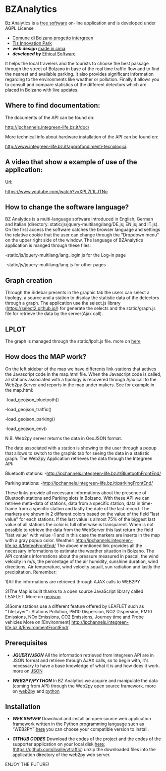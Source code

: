 # BZAnalytics

Bz Analytics is a [free software](http://www.gnu.org/philosophy/free-sw.html) on-line application and is developed under AGPL License
* [Comune di Bolzano progetto intergreen](http://www.integreen-life.bz.it/) 
* [Tis Innovation Park](http://www.tis.bz.it) 
* ***web design*** [made in cima](www.madeincima.it) 
* ***developed by*** [Ethical Software](http://www.ethicalsoftware.it)

It helps the local travelers and the tourists to choose the best passage through the street of Bolzano in base of the real time traffic flow and to find the nearest and available parking. It also provides significant information regarding to the environments like weather or pollution. Finally it allows you to consult and compare statistics of the different detectors which are placed in Bolzano with live updates.

## Where to find documentation:
The documents of the API can be found on: 

http://ipchannels.integreen-life.bz.it/doc/

More technical info about hardware installation of the API can be found on: 

http://www.integreen-life.bz.it/approfondimenti-tecnologici.

## A video that show a example of use of the application:

Url:

https://www.youtube.com/watch?v=XPL7L1LJTNo

## How to change the software language?
BZ Analytics is a multi-language software introduced in English, German and Italian (directory: static/js/jquery-multilang/lang/DE.js; EN.js; and IT.js). On the first access the software catches the browser language and settings the relative cookie that the user can change through the "Dropdown menu" on the upper right side of the window. The language of BZAnalytics application is manged through these files:

-static/js/jquery-multilang/lang_login.js for the Log-in page

-static/js/jquery-multilang/lang.js for other pages

## Graph creation
Through the Sidebar presents in the graphic tab the users can select a tipology, a source and a station to display the statistic data of the detectors through a graph. The application use the select.js library (https://select2.github.io/) for generate the selects and the static/graph.js file for retrieve the data by the server(Ajax call).

## LPLOT
The graph is managed through the static/lpolt.js file.
more on [here](http://www.flotcharts.org/)

## How does the MAP work?

On the left sidebar of the map we have differents link-stations that actives the Javascript code in the map.html file. When the Javascript code is called, all stations associated with a tipology is recovered through Ajax call to the Web2py Server and reports in the map under makers. See for example  in the map.html:

-load_geojson_bluetooth()

-load_geojson_traffic()

-load_geojson_parking() 

-load_geojson_env()

N.B. Web2py server returns the data in GeoJSON format.

The date associated with a station is showing to the user through a popup that allows to switch to the graphic tab for seeing the data in a statistic graph.
The Web2py Application retrieves the data through the Integreen API:


Bluetooth stations: 
-http://ipchannels.integreen-life.bz.it/BluetoothFrontEnd/

Parking stations: 
-http://ipchannels.integreen-life.bz.it/parkingFrontEnd/ 

These links provide all necessary informations about the presence of Bluetooth stations and  Parking slots in Bolzano. With these API we can retrieve meta-data of stations,  data from a specific station, data in time-frame from a specific station and lastly the date of the last record.
The markers are shown in 2 different colors based on the value of the field "last value" for each stations. If the last value is almost 75% of the biggest last value of all stations the color is full otherwise is transparent.
When is not possible to retrieve the data from the WebServer this last return the field "last value" with value -1 and in this case the markers are inserts in the map with a gray popup color.
Weather: http://ipchannels.integreen-life.bz.it/MeteoFrontEnd/
The above mentioned link provides all the necessary informations to estimate the weather situation in Bolzano. The API contains informations about the pressure measured in pascal, the wind velocity in m/s, the percentage of the air humidity, sunshine duration, wind directions, Air temperature, wind velocity squall, sun radiation and lastly the precipitation. 
Remember:

1)All the informations are retrieved through AJAX calls to WEB2PY

2)The Map is built thanks to a open source JavaScript library called LEAFLET. More on [geojson](http://leafletjs.com/examples/geojson.html)

3)Some stations use a different feature offered by LEAFLET such as “TileLayer”  : Stations Pollution, PM10 Dispersion, NO2 Dispersion, PM10 Emissions, NOx Emissions, CO2 Emissions, Journey time and Probe vehicles
More on [Environment] http://ipchannels.integreen-life.bz.it/EnvironmentFrontEnd/ 

## Prerequisites
* ***JQUERY/JSON***
All the information retrieved from integreen API are in JSON format and retrieve through  AJAX calls, so to begin with, it's necessary to have a base knowledge of what it is and how does it work. 
 more on [JSON](http://www.json.org)

* ***WEB2PY/PYTHON***
In BZ Analytics we acquire and manipulate the data (coming from API) through the Web2py open source framework.
more on [web2py](http://www.web2py.com/book/default/chapter/01) and [python](https://wiki.python.org/moin/BeginnersGuide)

## Installation
* ***WEB SERVER***
Download and install an open source web application framework written in the Python programming language such as “WEB2PY” [here](https://http://www.moneo.si/examples/download) you can choose your compatible version to install. 

* ***GITHUB CODES***
Download the codes of the project and the codes of the supporter application on your local disk [here](https://github.com/tis-innovation-park/w2panalytics); (https://github.com/ilvalle/vtraffic) 
unzip the downloaded files into the application directory  of the web2py web server.



ENJOY THE FUTURE!
